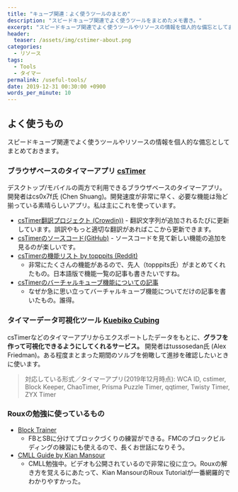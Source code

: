 ```yaml
---
title: "キューブ関連：よく使うツールのまとめ"
description: "スピードキューブ関連でよく使うツールをまとめたメモ書き。"
excerpt: "スピードキューブ関連でよく使うツールやリソースの情報を個人的な備忘としてまとめておきます。csTimerやKuebiko Cubingなど。"
header:
  teaser: /assets/img/cstimer-about.png
categories:
  - リソース
tags:
  - Tools
  - タイマー
permalink: /useful-tools/
date: 2019-12-31 00:30:00 +0900
words_per_minute: 10
---
```


## よく使うもの
スピードキューブ関連でよく使うツールやリソースの情報を個人的な備忘としてまとめておきます。

### ブラウザベースのタイマーアプリ [csTimer](https://cstimer.net/)
デスクトップ/モバイルの両方で利用できるブラウザベースのタイマーアプリ。開発者はcs0x7f氏 (Chen Shuang)。開発速度が非常に早く、必要な機能は殆ど揃っている素晴らしいアプリ。私は主にこれを使っています。
- [csTimer翻訳プロジェクト (Crowdin))](https://crowdin.com/project/cstimer)
        - 翻訳文字列が追加されるたびに更新しています。誤訳やもっと適切な翻訳があればここから更新できます。
- [csTimerのソースコード(GitHub)](https://github.com/cs0x7f/cstimer)
        - ソースコードを見て新しい機能の追加を見るのが楽しいです。
- [csTimerの機能リスト by topppits (Reddit)](https://www.reddit.com/r/Cubers/wiki/cstimer)
    - 非常にたくさんの機能があるので、先人（topppits氏）がまとめてくれたもの。日本語版で機能一覧の記事も書きたいですね。
- [csTimerのバーチャルキューブ機能についての記事](https://kawam1123.hatenablog.com/entry/2019/08/18/082542)
    - なぜか急に思い立ってバーチャルキューブ機能についてだけの記事を書いたもの。誰得。

### タイマーデータ可視化ツール [Kuebiko Cubing](http://www.kuebiko-cubing.com/)
csTimerなどのタイマーアプリからエクスポートしたデータをもとに、**グラフを作って可視化できるようにしてくれるサービス。** 開発者はtussosedan氏 (Alex Friedman)。ある程度まとまった期間のソルブを俯瞰して進捗を確認したいときに使います。

>対応している形式／タイマーアプリ(2019年12月時点): WCA ID, cstimer, Block Keeper, ChaoTimer, Prisma Puzzle Timer, qqtimer, Twisty Timer, ZYX Timer

### Rouxの勉強に使っているもの
- [Block Trainer](https://cubegrass.appspot.com/block_trainer/)
    - FBとSBに分けてブロックづくりの練習ができる。FMCのブロックビルディングの練習にも使えるので、長くお世話になりそう。
- [CMLL Guide by Kian Mansour](https://sites.google.com/view/kianroux/cmll)
    - CMLL勉強中。ビデオも公開されているので非常に役に立つ。Rouxの解き方を覚えるにあたって、Kian MansourのRoux Tutorialが一番網羅的でわかりやすかった。